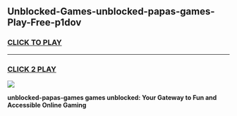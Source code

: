
## Unblocked-Games-unblocked-papas-games-Play-Free-p1dov
<h3>
<a href="https://premium76.site?title=unblocked-papas-games&ref=19M">CLICK TO PLAY</a></h3>
<hr>

<h3>
<a href="https://premium76.site?title=unblocked-papas-games&ref=19M">CLICK 2 PLAY</a>
  
</h3>

<a href="https://premium76.site?title=unblocked-papas-games&ref=19M"><img src="https://clearcache.store/games.png"></a>


**unblocked-papas-games games unblocked: Your Gateway to Fun and Accessible Online Gaming**
